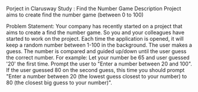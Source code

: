 Porject in Clarusway Study : Find the Number Game
Description
Project aims to create find the number game (between 0 to 100)

Problem Statement:
Your company has recently started on a project that aims to create a find the number game. So you and your colleagues have started to work on the project.
Each time the application is opened, it will keep a random number between 1-100 in the background.
The user makes a guess.
The number is compared and guided up/down until the user guess the correct number.
For example:
Let your number be 65 and user guessed '20' the first time.
Prompt the user to "Enter a number between 20 and 100".
If the user guessed 80 on the second guess, this time you should prompt "Enter a number between 20 (the lowest guess closest to your number) to 80 (the closest big guess to your number)".
